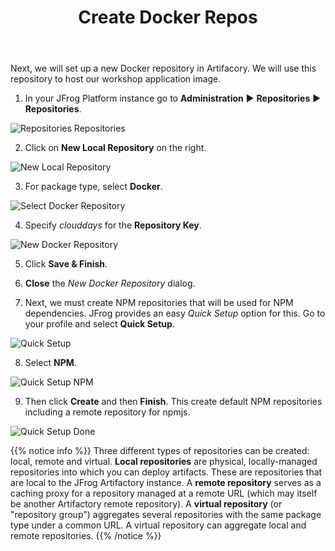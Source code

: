 ﻿---
title: "Create Docker Repos"
chapter: false
weight: 423
pre: "<b>4.2.3 </b>"
---

Next, we will set up a new Docker repository in Artifacory. We will use this repository to host our workshop application image.

1. In your JFrog Platform instance go to **Administration** ► **Repositories** ► **Repositories**.

![Repositories Repositories](/images/repositories-repositories.png)

2. Click on **New Local Repository** on the right.

![New Local Repository](/images/new-local-repository.png)

3. For package type, select **Docker**.

![Select Docker Repository](/images/select-docker-repository.png)

4. Specify _clouddays_ for the **Repository Key**.

![New Docker Repository](/images/new-docker-repository.png)

5. Click **Save & Finish**.

6. **Close** the _New Docker Repository_ dialog.

7. Next, we must create NPM repositories that will be used for NPM dependencies. JFrog provides an easy _Quick Setup_ option for this. Go to your profile and select **Quick Setup**. 

![Quick Setup](/images/jfrog-quick-setup.png)

8. Select **NPM**.

![Quick Setup NPM](/images/jfrog-quick-setup-npm.png)

9. Then click **Create** and then **Finish**. This create default NPM repositories including a remote repository for npmjs.

![Quick Setup Done](/images/jfrog-quick-setup-done.png)

{{% notice info %}}
Three different types of repositories can be created: local, remote and virtual. **Local repositories** are physical, locally-managed repositories into which you can deploy artifacts. These are repositories that are local to the JFrog Artifactory instance. A **remote repository** serves as a caching proxy for a repository managed at a remote URL (which may itself be another Artifactory remote repository). A **virtual repository** (or "repository group") aggregates several repositories with the same package type under a common URL. A virtual repository can aggregate local and remote repositories.
{{% /notice %}}
